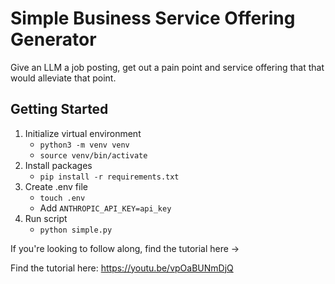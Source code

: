 # Simple Business Service Offering Generator
Give an LLM a job posting, get out a pain point and service offering that that would alleviate that point.

## Getting Started
1. Initialize virtual environment
    - `python3 -m venv venv`
    - `source venv/bin/activate`
2. Install packages
    - `pip install -r requirements.txt`
3. Create .env file
    - `touch .env`
    - Add `ANTHROPIC_API_KEY=api_key`
4. Run script
    - `python simple.py`


If you're looking to follow along, find the tutorial here ->

Find the tutorial here: https://youtu.be/vpOaBUNmDjQ

